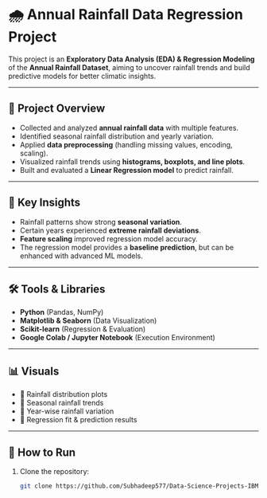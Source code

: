 # 🌧️ Annual Rainfall Data Regression Project

This project is an **Exploratory Data Analysis (EDA) & Regression Modeling** of the **Annual Rainfall Dataset**, aiming to uncover rainfall trends and build predictive models for better climatic insights.  

---

## 📝 Project Overview
- Collected and analyzed **annual rainfall data** with multiple features.  
- Identified seasonal rainfall distribution and yearly variation.  
- Applied **data preprocessing** (handling missing values, encoding, scaling).  
- Visualized rainfall trends using **histograms, boxplots, and line plots**.  
- Built and evaluated a **Linear Regression model** to predict rainfall.  

---

## 🔑 Key Insights
- Rainfall patterns show strong **seasonal variation**.  
- Certain years experienced **extreme rainfall deviations**.  
- **Feature scaling** improved regression model accuracy.  
- The regression model provides a **baseline prediction**, but can be enhanced with advanced ML models.  

---

## 🛠️ Tools & Libraries
- **Python** (Pandas, NumPy)  
- **Matplotlib & Seaborn** (Data Visualization)  
- **Scikit-learn** (Regression & Evaluation)  
- **Google Colab / Jupyter Notebook** (Execution Environment)  

---

## 📊 Visuals
- 📌 Rainfall distribution plots  
- 📌 Seasonal rainfall trends  
- 📌 Year-wise rainfall variation  
- 📌 Regression fit & prediction results  

---

## 🚀 How to Run
1. Clone the repository:  
   ```bash
   git clone https://github.com/Subhadeep577/Data-Science-Projects-IBM-.git

